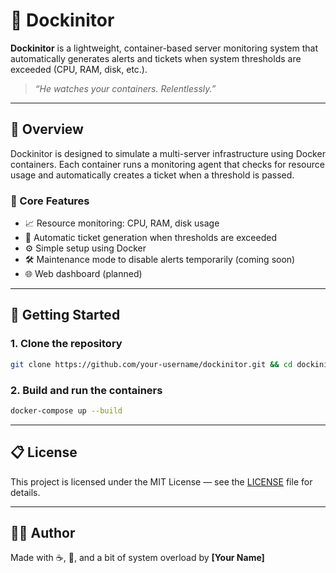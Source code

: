 # 🚢 Dockinitor

**Dockinitor** is a lightweight, container-based server monitoring system that automatically generates alerts and tickets when system thresholds are exceeded (CPU, RAM, disk, etc.).

> _“He watches your containers. Relentlessly.”_

---

## 🧠 Overview

Dockinitor is designed to simulate a multi-server infrastructure using Docker containers. Each container runs a monitoring agent that checks for resource usage and automatically creates a ticket when a threshold is passed.

### 🎯 Core Features
- 📈 Resource monitoring: CPU, RAM, disk usage  
- 🧾 Automatic ticket generation when thresholds are exceeded  
- ⚙️ Simple setup using Docker  
- 🛠️ Maintenance mode to disable alerts temporarily (coming soon)  
- 🌐 Web dashboard (planned)  

---

## 🚀 Getting Started

### 1. Clone the repository
```bash
git clone https://github.com/your-username/dockinitor.git && cd dockinitor
```

### 2. Build and run the containers
```bash
docker-compose up --build
```

---

## 📋 License

This project is licensed under the MIT License — see the [LICENSE](LICENSE) file for details.

---

## 🧑‍💻 Author

Made with ☕, 🐳, and a bit of system overload by **[Your Name]**
